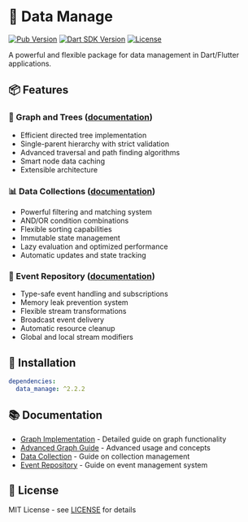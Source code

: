 # 🚀 Data Manage

[![Pub Version](https://img.shields.io/pub/v/data_manage)](https://pub.dev/packages/data_manage)
[![Dart SDK Version](https://badgen.net/pub/sdk-version/data_manage)](https://pub.dev/packages/data_manage)
[![License](https://img.shields.io/github/license/nogipx/data_manage)](LICENSE)

A powerful and flexible package for data management in Dart/Flutter applications.

## 📦 Features

### 🌳 Graph and Trees ([documentation](lib/src/graph/README.md))
- Efficient directed tree implementation
- Single-parent hierarchy with strict validation
- Advanced traversal and path finding algorithms
- Smart node data caching
- Extensible architecture

### 📊 Data Collections ([documentation](lib/src/data_collection/README.md))
- Powerful filtering and matching system
- AND/OR condition combinations
- Flexible sorting capabilities
- Immutable state management
- Lazy evaluation and optimized performance
- Automatic updates and state tracking

### 🚀 Event Repository ([documentation](lib/src/event_repository/README.md))
- Type-safe event handling and subscriptions
- Memory leak prevention system
- Flexible stream transformations
- Broadcast event delivery
- Automatic resource cleanup
- Global and local stream modifiers

## 🎯 Installation

```yaml
dependencies:
  data_manage: ^2.2.2
```

## 📚 Documentation

- [Graph Implementation](lib/src/graph/README.md) - Detailed guide on graph functionality
- [Advanced Graph Guide](lib/src/graph/ADVANCED.md) - Advanced usage and concepts
- [Data Collection](lib/src/data_collection/README.md) - Guide on collection management
- [Event Repository](lib/src/event_repository/README.md) - Guide on event management system

## 📄 License

MIT License - see [LICENSE](LICENSE) for details 